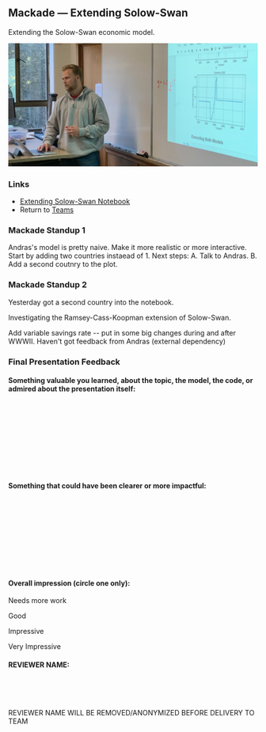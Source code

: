 ## Mackade &mdash; Extending Solow-Swan

Extending the Solow-Swan economic model.

![Mackade Presenting](../photos/Mackade.jpeg)

### Links

* [Extending Solow-Swan Notebook](./extending_solo_swan.ipynb)
* Return to [Teams](../teams.md)

### Mackade Standup 1

Andras's model is pretty naive. Make it more realistic or more interactive. Start by adding two countries instaead of 1.
Next steps: A. Talk to Andras. B. Add a second coutnry to the plot.

### Mackade Standup 2

Yesterday got a second country into the notebook.

Investigating the Ramsey-Cass-Koopman extension of Solow-Swan.

Add variable savings rate -- put in some big changes during and after WWWII. Haven't got feedback from Andras (external dependency)

### Final Presentation Feedback

#### Something  valuable you learned, about the topic, the model, the code, or admired about the presentation itself:

&nbsp;

&nbsp;

&nbsp;

&nbsp;

&nbsp;

#### Something that could have been clearer or more impactful:

&nbsp;

&nbsp;

&nbsp;

&nbsp;

&nbsp;

#### Overall impression (circle one only):

Needs more work

Good

Impressive

Very Impressive

#### REVIEWER NAME:

&nbsp;

&nbsp;

REVIEWER NAME WILL BE REMOVED/ANONYMIZED BEFORE DELIVERY TO TEAM
